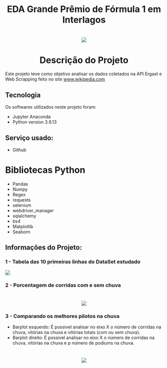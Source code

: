 # <h1 align="center"> EDA Grande Prêmio de Fórmula 1 em Interlagos </h1>


# <h1 align="center"> <img src="https://user-images.githubusercontent.com/119675645/235691951-3372ead8-9ead-457c-b6fd-82854caed3c6.jpg" > </h1>


## <h1 align="center"> Descrição do Projeto </h1>

Este projeto teve como objetivo analisar os dados coletados na API Ergast e Web Scrapping feito no site www.wikipedia.com


## Tecnologia

Os softwares utilizados neste projeto foram:

* Jupyter Anaconda
* Python version  3.9.13


## Serviço usado:

* Github


# Bibliotecas Python

* Pandas
* Numpy
* Regex
* requests
* selenium
* webdriver_manager
* sqlalchemy
* bs4
* Matplotlib
* Seaborn


## Informações do Projeto:

### 1 - Tabela das 10 primeiras linhas do DataSet estudado

<img src="https://user-images.githubusercontent.com/119675645/235696260-0fd8d0b4-29bb-43a1-b29e-2117b08b4369.jpg" >

### 2 - Porcentagem de corridas com e sem chuva


# <h1 align="center"> <img src="https://user-images.githubusercontent.com/119675645/235697653-3ebae937-8e29-4d57-9c9c-285aa548d4ae.jpg" > </h1>

### 3 - Comparando os melhores pilotos na chuva

* Barplot esquerdo: É possível analisar no eixo X o número de corridas na chuva, vitórias na chuva e vitórias totais (com ou sem chuva).
* Barplot direito: É possível analisar no eixo X o número de corridas na chuva, vitórias na chuva e p número de podiums na chuva.

# <h1 align="center"> <img src="https://user-images.githubusercontent.com/119675645/235698791-a65394db-f601-4b93-8787-8ec9a694207c.jpg" > </h1>


